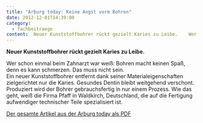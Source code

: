 ```yaml
---
title: "Arburg today: Keine Angst vorm Bohren"
date: 2012-12-01T14:39:00
category:
  - fachbeitraege
content:  Neuer Kunststoffbohrer rückt gezielt Karies zu Leibe.    Wer schon einmal beim Zahnarzt war weiß: Bohren macht keinen Spaß, denn es kann schmerzen. Das muss nicht sein.Ein neuer Kunststoffbohrer entfernt dank seiner Materialeigenschaften zielgerichtet nur die Karies. Gesundes Dentin bleibt weitgehend verschont. Produziert wird der Bohrer gebrauchsfertig in nur einem Prozess. Wie das geht, weiß die Firma Pfaff in Waldkirch, Deutschland, die auf die Fertigung aufwendiger technischer Teile spezialisiert ist.    Der gesamte Artikel aus der Arburg today als PDF 
---
```

**Neuer Kunststoffbohrer rückt gezielt Karies zu Leibe.**

Wer schon einmal beim Zahnarzt war weiß: Bohren macht keinen Spaß, denn es kann schmerzen. Das muss nicht sein.  
Ein neuer Kunststoffbohrer entfernt dank seiner Materialeigenschaften zielgerichtet nur die Karies. Gesundes Dentin bleibt weitgehend verschont. Produziert wird der Bohrer gebrauchsfertig in nur einem Prozess. Wie das geht, weiß die Firma Pfaff in Waldkirch, Deutschland, die auf die Fertigung aufwendiger technischer Teile spezialisiert ist.

[Der gesamte Artikel aus der Arburg today als PDF](https://pfaffgmbh.com/downloads/Arburg-today.pdf)